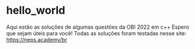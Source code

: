 # hello_world

Aqui estão as soluções de algumas questões da OBI 2022 em c++
Espero que sejam úteis para você!
Todas as soluções foram testadas nesse site: https://neps.academy/br
